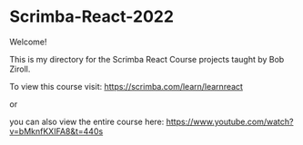# Scrimba-React-2022
Welcome! 

This is my directory for the Scrimba React Course projects taught by Bob Ziroll.

To view this course visit: https://scrimba.com/learn/learnreact

or

you can also view the entire course here: https://www.youtube.com/watch?v=bMknfKXIFA8&t=440s
